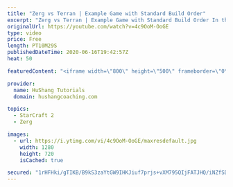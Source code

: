 ```yaml
---
title: "Zerg vs Terran | Example Game with Standard Build Order"
excerpt: "Zerg vs Terran | Example Game with Standard Build Order In this guide we learn how to defend early Terran attacks.  Coaching -------------------------------------------------------------------------- Interested in Starcraft lessons? Check out my website! I would love to help you improve and reach your"
originalUrl: https://youtube.com/watch?v=4c9OoM-OoGE
type: video
price: Free
length: PT10M29S
publishedDateTime: 2020-06-16T19:42:57Z
heat: 50

featuredContent: "<iframe width=\"800\" height=\"500\" frameborder=\"0\" src=\"https://www.youtube.com/embed/4c9OoM-OoGE\" allow=\"accelerometer; autoplay; encrypted-media; gyroscope; picture-in-picture\" allowfullscreen></iframe>"

provider:
  name: HuShang Tutorials
  domain: hushangcoaching.com

topics:
  - StarCraft 2
  - Zerg

images:
  - url: https://i.ytimg.com/vi/4c9OoM-OoGE/maxresdefault.jpg
    width: 1280
    height: 720
    isCached: true

secured: "1rHFHki/gTIKB/B9kS3zaYtGW9IHKJiuf7prjs+vXM795QIjFATJHQ/iNZfSDaiXpZd55ZhGrtAdZCiqOvtEcobgS/vNHXDeTQQq084wYXQfYUu6rqNtgsupN10eD+moUs63JvkCwnR5YPYrXYcgHhwb4zqPKNZF9iBD4wlpWtw4EkF86v/17w6NxodXb+hnL5Pns4+9J/h+JR62P+W6icFwalaQJaCaaAIDLYBZh7/J2IgTKbhGBj0B+L+vHhLw3woyT6T3rZbhJzpAQk7HXRUZb2i7PdFZms4xC3+MvQA0O3fV/t0WZbLCW4YI5qOXP81BjXnRtBvXpOs8oE0ninxrWt1tWLQVRvRexHf3QxOKu+tGYtTJMCikXGuggyHtlCsMpVuztCe+y673BG91mab88xNbsiWBrU9HuAkG5/w=;vYYx9PQOqT4HbZ8m/FvdsQ=="
---
```



